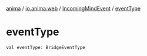 [anima](../../index.md) / [io.anima.web](../index.md) / [IncomingMindEvent](index.md) / [eventType](./event-type.md)

# eventType

`val eventType: BridgeEventType`